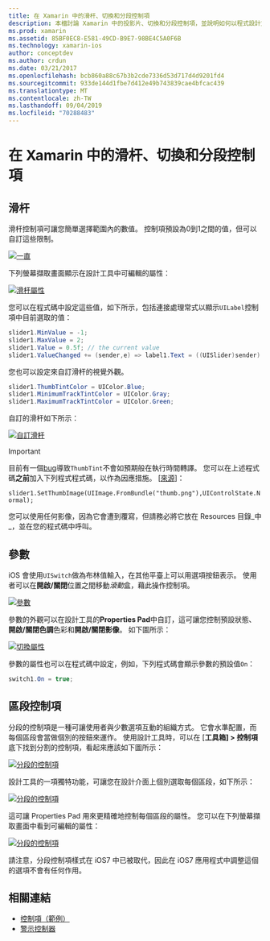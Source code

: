 ```yaml
---
title: 在 Xamarin 中的滑杆、切換和分段控制項
description: 本檔討論 Xamarin 中的投影片、切換和分段控制項，並說明如何以程式設計方式和 iOS 設計工具來使用它們。
ms.prod: xamarin
ms.assetid: 85BF0EC8-E581-49CD-B9E7-98BE4C5A0F6B
ms.technology: xamarin-ios
author: conceptdev
ms.author: crdun
ms.date: 03/21/2017
ms.openlocfilehash: bcb860a88c67b3b2cde7336d53d717d4d9201fd4
ms.sourcegitcommit: 933de144d1fbe7d412e49b743839cae4bfcac439
ms.translationtype: MT
ms.contentlocale: zh-TW
ms.lasthandoff: 09/04/2019
ms.locfileid: "70288483"
---
```

# <a name="sliders-switches-and-segmented-controls-in-xamarinios"></a>在 Xamarin 中的滑杆、切換和分段控制項

<a name="Sliders" />

## <a name="sliders"></a>滑杆

滑杆控制項可讓您簡單選擇範圍內的數值。 控制項預設為0到1之間的值，但可以自訂這些限制。

 [![](slider-switch-segmented-controls-images/image25a.png "一直")](slider-switch-segmented-controls-images/image25a.png#lightbox)

下列螢幕擷取畫面顯示在設計工具中可編輯的屬性：

 [![](slider-switch-segmented-controls-images/image26a.png "滑杆屬性")](slider-switch-segmented-controls-images/image25a.png#lightbox)

您可以在程式碼中設定這些值，如下所示，包括連接處理常式以顯示`UILabel`控制項中目前選取的值：

```csharp
slider1.MinValue = -1;
slider1.MaxValue = 2;
slider1.Value = 0.5f; // the current value
slider1.ValueChanged += (sender,e) => label1.Text = ((UISlider)sender).Value.ToString ();
```

您也可以設定來自訂滑杆的視覺外觀。

```csharp
slider1.ThumbTintColor = UIColor.Blue;
slider1.MinimumTrackTintColor = UIColor.Gray;
slider1.MaximumTrackTintColor = UIColor.Green;
```

自訂的滑杆如下所示：

 [![](slider-switch-segmented-controls-images/image27a.png "自訂滑杆")](slider-switch-segmented-controls-images/image28a.png#lightbox)

> [!IMPORTANT]
> 目前有一個[bug](https://stackoverflow.com/a/19496179)導致`ThumbTint`不會如預期般在執行時間轉譯。 您可以在上述程式碼**之前**加入下列程式程式碼，以作為因應措施。 [[來源](https://stackoverflow.com/a/21396794)]：
>
> `slider1.SetThumbImage(UIImage.FromBundle("thumb.png"),UIControlState.Normal);`
> 
> 您可以使用任何影像，因為它會遭到覆寫，但請務必將它放在 Resources 目錄_中_，並在您的程式碼中呼叫。

<a name="Switch" />

## <a name="switch"></a>參數

iOS 會使用`UISwitch`做為布林值輸入，在其他平臺上可以用選項按鈕表示。 使用者可以在**開啟/關閉**位置之間移動*滾動*盒，藉此操作控制項。

 [![](slider-switch-segmented-controls-images/image28a.png "參數")](slider-switch-segmented-controls-images/image28a.png#lightbox)

參數的外觀可以在設計工具的**Properties Pad**中自訂，這可讓您控制預設狀態、**開啟/關閉色調**色彩和**開啟/關閉影像**。 如下圖所示：

 [![](slider-switch-segmented-controls-images/image29a.png "切換屬性")](slider-switch-segmented-controls-images/image29a.png#lightbox)

參數的屬性也可以在程式碼中設定，例如，下列程式碼會顯示參數的預設值`On`：

```csharp
switch1.On = true;
```

 <a name="Segmented_Controls" />


## <a name="segmented-controls"></a>區段控制項

分段的控制項是一種可讓使用者與少數選項互動的組織方式。 它會水準配置，而每個區段會當做個別的按鈕來運作。 使用設計工具時，可以在 [**工具箱] > 控制項**底下找到分割的控制項，看起來應該如下圖所示：

 [![](slider-switch-segmented-controls-images/segmentedcontrol.png "分段的控制項")](slider-switch-segmented-controls-images/segmentedcontrol.png#lightbox)

設計工具的一項獨特功能，可讓您在設計介面上個別選取每個區段，如下所示：

 [![](slider-switch-segmented-controls-images/segmentedcontrolselection.png "分段的控制項")](slider-switch-segmented-controls-images/segmentedcontrolselection.png#lightbox)

這可讓 Properties Pad 用來更精確地控制每個區段的屬性。 您可以在下列螢幕擷取畫面中看到可編輯的屬性：

 [![](slider-switch-segmented-controls-images/segmentedcontrolproperties.png "分段的控制項")](slider-switch-segmented-controls-images/segmentedcontrolproperties.png#lightbox)

請注意，分段控制項樣式在 iOS7 中已被取代，因此在 iOS7 應用程式中調整這個的選項不會有任何作用。

## <a name="related-links"></a>相關連結

- [控制項（範例）](https://docs.microsoft.com/samples/xamarin/ios-samples/controls)
- [警示控制器](https://github.com/xamarin/recipes/tree/master/Recipes/ios/standard_controls/alertcontroller)
